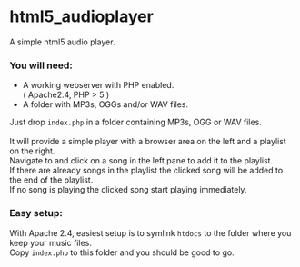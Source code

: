 # html5_audioplayer
A simple html5 audio player.

### You will need:
- A working webserver with PHP enabled. 
<br>( Apache2.4, PHP > 5 )
- A folder with MP3s, OGGs and/or WAV files.

Just drop `index.php` in a folder containing MP3s, OGG or WAV files.
<br>
<br>It will provide a simple player with a browser area on the left and a playlist on the right.
<br>Navigate to and click on a song in the left pane to add it to the playlist.
<br>If there are already songs in the playlist the clicked song will be added to the end of the playlist.
<br>If no song is playing the clicked song start playing immediately.

### Easy setup:
With Apache 2.4, easiest setup is to symlink `htdocs` to the folder where you keep your music files.
<br>Copy `index.php` to this folder and you should be good to go.

